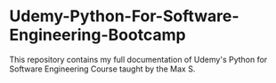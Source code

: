 # Udemy-Python-For-Software-Engineering-Bootcamp
This repository contains my full documentation of Udemy's Python for Software Engineering Course taught by the Max S.
